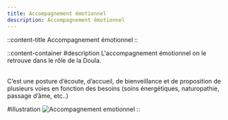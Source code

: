 ```yaml
---
title: Accompagnement émotionnel
description: Accompagnement émotionnel
---
```


::content-title
Accompagnement émotionnel
::

::content-container
#description
L'accompagnement émotionnel on le retrouve dans le rôle de la Doula.<br><br>

C’est une posture d’écoute, d’accueil, de bienveillance et de proposition de plusieurs voies en fonction des besoins 
(soins énergétiques, naturopathie, passage d’âme, etc..)

#illustration
![Accompagnement emotionnel](/images/services/emotionnel.png)
::